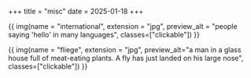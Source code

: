 +++
title = "misc"
date = 2025-01-18
+++

{{ img(name = "international", extension = "jpg", preview_alt = "people saying 'hello' in many languages", classes=["clickable"]) }}

{{ img(name = "fliege", extension = "jpg", preview_alt="a man in a glass house full of meat-eating plants. A fly has just landed on his large nose", classes=["clickable"]) }}
